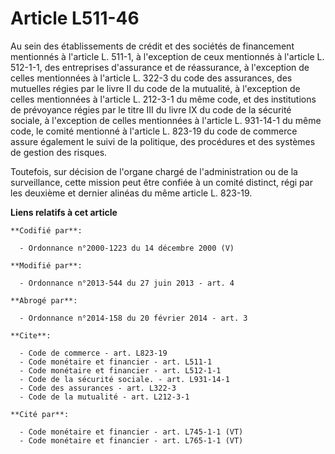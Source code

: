# Article L511-46

Au sein des établissements de crédit et des sociétés de financement mentionnés à l'article L. 511-1, à l'exception de ceux
mentionnés à l'article L. 512-1-1, des entreprises d'assurance et de réassurance, à l'exception de celles mentionnées à
l'article L. 322-3 du code des assurances, des mutuelles régies par le livre II du code de la mutualité, à l'exception de
celles mentionnées à l'article L. 212-3-1 du même code, et des institutions de prévoyance régies par le titre III du livre IX
du code de la sécurité sociale, à l'exception de celles mentionnées à l'article L. 931-14-1 du même code, le comité mentionné
à l'article L. 823-19 du code de commerce assure également le suivi de la politique, des procédures et des systèmes de
gestion des risques. 

Toutefois, sur décision de l'organe chargé de l'administration ou de la surveillance, cette mission peut être confiée à un
comité distinct, régi par les deuxième et dernier alinéas du même article L. 823-19.

**Liens relatifs à cet article**

	**Codifié par**:

	  - Ordonnance n°2000-1223 du 14 décembre 2000 (V)

	**Modifié par**:

	  - Ordonnance n°2013-544 du 27 juin 2013 - art. 4

	**Abrogé par**:

	  - Ordonnance n°2014-158 du 20 février 2014 - art. 3

	**Cite**:

	  - Code de commerce - art. L823-19
	  - Code monétaire et financier - art. L511-1
	  - Code monétaire et financier - art. L512-1-1
	  - Code de la sécurité sociale. - art. L931-14-1
	  - Code des assurances - art. L322-3
	  - Code de la mutualité - art. L212-3-1

	**Cité par**:

	  - Code monétaire et financier - art. L745-1-1 (VT)
	  - Code monétaire et financier - art. L765-1-1 (VT)
